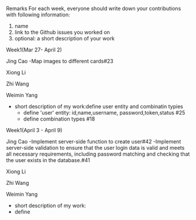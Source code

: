 Remarks
For each week, everyone should write down your contributions with following information:
1. name
2. link to the Github issues you worked on
3. optional: a short description of your work

Week1(Mar 27- April 2)

Jing Cao
-Map images to different cards#23

Xiong Li

Zhi Wang 

Weimin Yang
 - short description of my work:define user entity and combinatin typies 
   - define 'user' entity: id,name,username, password,token,status  #25
   - define combination types  #18
  

Week1(April 3 - April 9)

Jing Cao
-Implement server-side function to create user#42
-Implement server-side validation to ensure that the user login data is valid and meets all necessary requirements, including password matching and checking that the user exists in the database.#41

Xiong Li

Zhi Wang 

Weimin Yang
 - short description of my work:
  - define 

